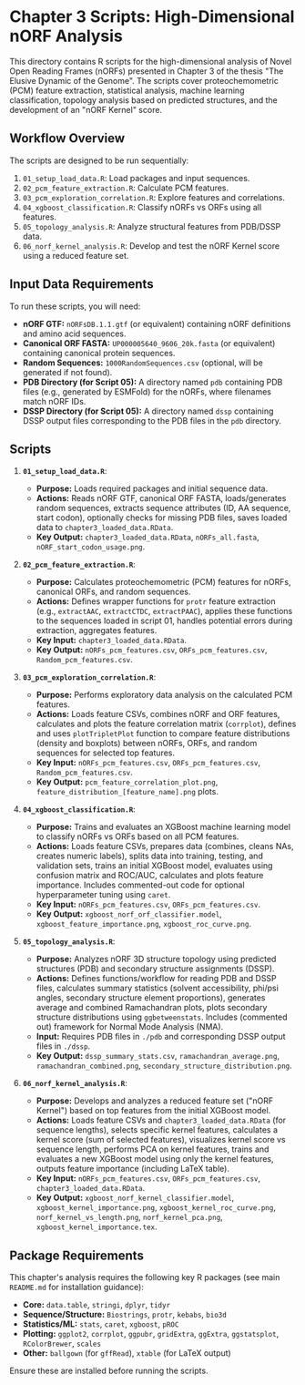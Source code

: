# Chapter 3 Scripts: High-Dimensional nORF Analysis

This directory contains R scripts for the high-dimensional analysis of Novel Open Reading Frames (nORFs) presented in Chapter 3 of the thesis "The Elusive Dynamic of the Genome". The scripts cover proteochemometric (PCM) feature extraction, statistical analysis, machine learning classification, topology analysis based on predicted structures, and the development of an "nORF Kernel" score.

## Workflow Overview

The scripts are designed to be run sequentially:

1.  `01_setup_load_data.R`: Load packages and input sequences.
2.  `02_pcm_feature_extraction.R`: Calculate PCM features.
3.  `03_pcm_exploration_correlation.R`: Explore features and correlations.
4.  `04_xgboost_classification.R`: Classify nORFs vs ORFs using all features.
5.  `05_topology_analysis.R`: Analyze structural features from PDB/DSSP data.
6.  `06_norf_kernel_analysis.R`: Develop and test the nORF Kernel score using a reduced feature set.

## Input Data Requirements

To run these scripts, you will need:

*   **nORF GTF:** `nORFsDB.1.1.gtf` (or equivalent) containing nORF definitions and amino acid sequences.
*   **Canonical ORF FASTA:** `UP000005640_9606_20k.fasta` (or equivalent) containing canonical protein sequences.
*   **Random Sequences:** `1000RandomSequences.csv` (optional, will be generated if not found).
*   **PDB Directory (for Script 05):** A directory named `pdb` containing PDB files (e.g., generated by ESMFold) for the nORFs, where filenames match nORF IDs.
*   **DSSP Directory (for Script 05):** A directory named `dssp` containing DSSP output files corresponding to the PDB files in the `pdb` directory.

## Scripts

1.  **`01_setup_load_data.R`**:
    *   **Purpose:** Loads required packages and initial sequence data.
    *   **Actions:** Reads nORF GTF, canonical ORF FASTA, loads/generates random sequences, extracts sequence attributes (ID, AA sequence, start codon), optionally checks for missing PDB files, saves loaded data to `chapter3_loaded_data.RData`.
    *   **Key Output:** `chapter3_loaded_data.RData`, `nORFs_all.fasta`, `nORF_start_codon_usage.png`.

2.  **`02_pcm_feature_extraction.R`**:
    *   **Purpose:** Calculates proteochemometric (PCM) features for nORFs, canonical ORFs, and random sequences.
    *   **Actions:** Defines wrapper functions for `protr` feature extraction (e.g., `extractAAC`, `extractCTDC`, `extractPAAC`), applies these functions to the sequences loaded in script 01, handles potential errors during extraction, aggregates features.
    *   **Key Input:** `chapter3_loaded_data.RData`.
    *   **Key Output:** `nORFs_pcm_features.csv`, `ORFs_pcm_features.csv`, `Random_pcm_features.csv`.

3.  **`03_pcm_exploration_correlation.R`**:
    *   **Purpose:** Performs exploratory data analysis on the calculated PCM features.
    *   **Actions:** Loads feature CSVs, combines nORF and ORF features, calculates and plots the feature correlation matrix (`corrplot`), defines and uses `plotTripletPlot` function to compare feature distributions (density and boxplots) between nORFs, ORFs, and random sequences for selected top features.
    *   **Key Input:** `nORFs_pcm_features.csv`, `ORFs_pcm_features.csv`, `Random_pcm_features.csv`.
    *   **Key Output:** `pcm_feature_correlation_plot.png`, `feature_distribution_[feature_name].png` plots.

4.  **`04_xgboost_classification.R`**:
    *   **Purpose:** Trains and evaluates an XGBoost machine learning model to classify nORFs vs ORFs based on all PCM features.
    *   **Actions:** Loads feature CSVs, prepares data (combines, cleans NAs, creates numeric labels), splits data into training, testing, and validation sets, trains an initial XGBoost model, evaluates using confusion matrix and ROC/AUC, calculates and plots feature importance. Includes commented-out code for optional hyperparameter tuning using `caret`.
    *   **Key Input:** `nORFs_pcm_features.csv`, `ORFs_pcm_features.csv`.
    *   **Key Output:** `xgboost_norf_orf_classifier.model`, `xgboost_feature_importance.png`, `xgboost_roc_curve.png`.

5.  **`05_topology_analysis.R`**:
    *   **Purpose:** Analyzes nORF 3D structure topology using predicted structures (PDB) and secondary structure assignments (DSSP).
    *   **Actions:** Defines functions/workflow for reading PDB and DSSP files, calculates summary statistics (solvent accessibility, phi/psi angles, secondary structure element proportions), generates average and combined Ramachandran plots, plots secondary structure distributions using `ggbetweenstats`. Includes (commented out) framework for Normal Mode Analysis (NMA).
    *   **Input:** Requires PDB files in `./pdb` and corresponding DSSP output files in `./dssp`.
    *   **Key Output:** `dssp_summary_stats.csv`, `ramachandran_average.png`, `ramachandran_combined.png`, `secondary_structure_distribution.png`.

6.  **`06_norf_kernel_analysis.R`**:
    *   **Purpose:** Develops and analyzes a reduced feature set ("nORF Kernel") based on top features from the initial XGBoost model.
    *   **Actions:** Loads feature CSVs and `chapter3_loaded_data.RData` (for sequence lengths), selects specific kernel features, calculates a kernel score (sum of selected features), visualizes kernel score vs sequence length, performs PCA on kernel features, trains and evaluates a new XGBoost model using only the kernel features, outputs feature importance (including LaTeX table).
    *   **Key Input:** `nORFs_pcm_features.csv`, `ORFs_pcm_features.csv`, `chapter3_loaded_data.RData`.
    *   **Key Output:** `xgboost_norf_kernel_classifier.model`, `xgboost_kernel_importance.png`, `xgboost_kernel_roc_curve.png`, `norf_kernel_vs_length.png`, `norf_kernel_pca.png`, `xgboost_kernel_importance.tex`.

## Package Requirements

This chapter's analysis requires the following key R packages (see main `README.md` for installation guidance):

*   **Core:** `data.table`, `stringi`, `dplyr`, `tidyr`
*   **Sequence/Structure:** `Biostrings`, `protr`, `kebabs`, `bio3d`
*   **Statistics/ML:** `stats`, `caret`, `xgboost`, `pROC`
*   **Plotting:** `ggplot2`, `corrplot`, `ggpubr`, `gridExtra`, `ggExtra`, `ggstatsplot`, `RColorBrewer`, `scales`
*   **Other:** `ballgown` (for `gffRead`), `xtable` (for LaTeX output)

Ensure these are installed before running the scripts.

